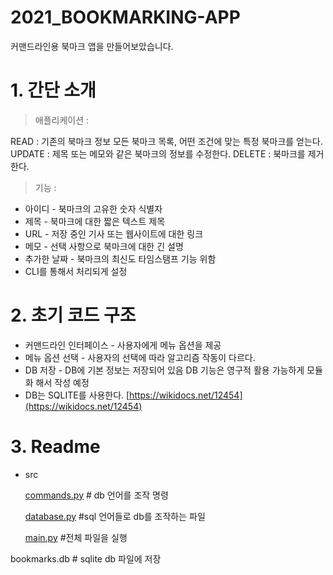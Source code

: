 # 2021_BOOKMARKING-APP
커맨드라인용 북마크 앱을 만들어보았습니다.

# 1. 간단 소개

> 애플리케이션 :

READ : 기존의 북마크 정보 모든 북마크 목록, 어떤 조건에 맞는 특정 북마크를 얻는다.
UPDATE : 제목 또는 메모와 같은 북마크의 정보를 수정한다.
DELETE : 북마크를 제거한다.

> 기능 :

- 아이디 - 북마크의 고유한 숫자 식별자
- 제목 - 북마크에 대한 짧은 텍스트 제목
- URL - 저장 중인 기사 또는 웹사이트에 대한 링크
- 메모 - 선택 사항으로 북마크에 대한 긴 설명
- 추가한 날짜 - 북마크의 최신도 타임스탬프 기능 위함
- CLI를 통해서 처리되게 설정

# 2. 초기 코드 구조

- 커맨드라인 인터페이스 - 사용자에게 메뉴 옵션을 제공
- 메뉴 옵션 선택 - 사용자의 선택에 따라 알고리즘 작동이 다르다.
- DB 저장 - DB에 기본 정보는 저장되어 있음 DB 기능은 영구적 활용 가능하게 모듈화 해서 작성 예정
- DB는 SQLITE를 사용한다. [https://wikidocs.net/12454](https://wikidocs.net/12454)

# 3. Readme

- src

    [commands.py](https://github.com/kani215/2021_BOOKMARKING-APP/blob/main/src/commands.py) # db 언어를 조작 명령

    [database.py](https://github.com/kani215/2021_BOOKMARKING-APP/blob/main/src/database.py) #sql 언어들로 db를 조작하는 파일

    [main.py](https://github.com/kani215/2021_BOOKMARKING-APP/blob/main/src/main.py) #전체 파일을 실행

bookmarks.db # sqlite db 파일에 저장
